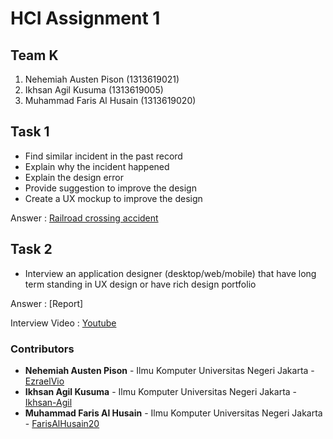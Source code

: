 # HCI Assignment 1

## Team K
1. Nehemiah Austen Pison (1313619021)
2. Ikhsan Agil Kusuma (1313619005)
3. Muhammad Faris Al Husain (1313619020)

## Task 1
- Find similar incident in the past record
- Explain why the incident happened
- Explain the design error
- Provide suggestion to improve the design
- Create a UX mockup to improve the design

Answer : [Railroad crossing accident](https://github.com/FarisAlHusain20/HCI-Assignment-1/blob/master/Task%201%20Report.md)

## Task 2
- Interview an application designer (desktop/web/mobile) that have long term standing in UX design or have rich design portfolio

Answer : [Report]

Interview Video : [Youtube](https://youtu.be/91elSZwtqko)

### Contributors
* **Nehemiah Austen Pison** - Ilmu Komputer Universitas Negeri Jakarta - [EzraelVio](https://github.com/EzraelVio)
* **Ikhsan Agil Kusuma** - Ilmu Komputer Universitas Negeri Jakarta - [Ikhsan-Agil](https://github.com/Ikhsan-Agil)
* **Muhammad Faris Al Husain** - Ilmu Komputer Universitas Negeri Jakarta - [FarisAlHusain20](https://github.com/FarisAlHusain20)
